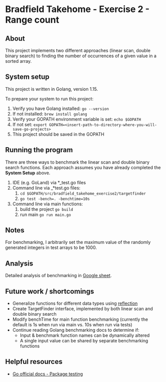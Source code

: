 # Bradfield Takehome - Exercise 2 - Range count

## About
This project implements two different approaches (linear scan, double binary
search) to finding the number of occurrences of a given value in a sorted
array.

## System setup 
This project is written in Golang, version 1.15. 

To prepare your system to run this project: 

1. Verify you have Golang installed: `go --version`
2. If not installed: `brew install golang`
3. Verify your GOPATH environment variable is set: `echo $GOPATH`
4. If not set: `export GOPATH=<insert-path-to-directory-where-you-will-save-go-projects>`  
5. This project should be saved in the GOPATH

## Running the program
There are three ways to benchmark the linear scan and double binary search
functions. Each approach assumes you have already completed the **System Setup**
above. 
1. IDE (e.g. GoLand) via *_test.go files 
2. Command line via _*test.go files:
    1. `cd $GOPATH/src/bradfield_takehome_exercise2/targetfinder`
    2. `go test -bench=. -benchtime=10s`
2. Command line via main functions:
    1. build the project `go build`
    2. run main `go run main.go`

## Notes
For benchmarking, I arbitrarily set the maximum value of the randomly generated
integers in test arrays to be 1000.  

## Analysis 
Detailed analysis of benchmarking in [Google sheet](https://docs.google.com/document/d/1F-eGgUg6_c0UZuk0HssdgZLyPe9k1zeEeCdCs-tGaWA/edit?usp=sharing).

## Future work / shortcomings 
* Generalize functions for different data types using 
[reflection](https://golang.org/pkg/reflect/)
* Create TargetFinder interface, implemented by both linear scan and double
binary search  
* Modify benchTime for main function benchmarking (currently the default is 1s
when run via main vs. 10s when run via tests) 
* Continue reading Golang benchmarking docs to determine if: 
    * Input & benchmark function names can be dynamically altered 
    * A single input value can be shared by separate benchmarking functions 

## Helpful resources 
* [Go official docs - Package testing](https://golang.org/pkg/testing/)
